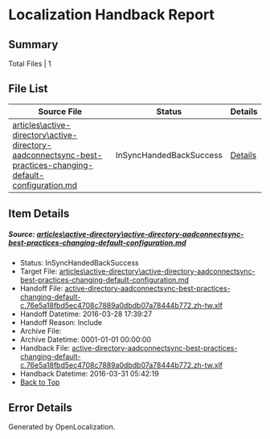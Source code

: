 # <a name='report-top'></a> Localization Handback Report

## Summary
 Total Files | 1

## File List
 Source File | Status | Details 
 ----------- | ------ | ------- 
 [articles\active-directory\active-directory-aadconnectsync-best-practices-changing-default-configuration.md](https://github.com/OpenLocalizationOrg/hyperV/blob/aaf6dddc174d95e4f7796619a3940490069460a2/articles/active-directory/active-directory-aadconnectsync-best-practices-changing-default-configuration.md) | InSyncHandedBackSuccess | [Details](#3858134f4d28b188227fae29de01b75b82cb236c26)

## Item Details
##### <a name='3858134f4d28b188227fae29de01b75b82cb236c26'></a> Source: [articles\active-directory\active-directory-aadconnectsync-best-practices-changing-default-configuration.md](https://github.com/OpenLocalizationOrg/hyperV/blob/aaf6dddc174d95e4f7796619a3940490069460a2/articles/active-directory/active-directory-aadconnectsync-best-practices-changing-default-configuration.md)
* Status: InSyncHandedBackSuccess
* Target File: [articles\active-directory\active-directory-aadconnectsync-best-practices-changing-default-configuration.md](https://github.com/OpenLocalizationOrg/hyperV.zh-tw/blob/985248de574cc2510c9f7e8fe34f1225e168cd14/articles/active-directory/active-directory-aadconnectsync-best-practices-changing-default-configuration.md)
* Handoff File: [active-directory-aadconnectsync-best-practices-changing-default-c.76e5a18fbd5ec4708c7889a0dbdb07a78444b772.zh-tw.xlf](https://github.com/OpenLocalizationOrg/olhandoff/blob/b1798a90560a2055d143c38b23df91c78082ee89/ol-handoff/OpenLocalizationOrg/hyperV.zh-tw/master/acomdc_nonhi/active-directory-aadconnectsync-best-practices-changing-default-c.76e5a18fbd5ec4708c7889a0dbdb07a78444b772.zh-tw.xlf)
* Handoff Datetime: 2016-03-28 17:39:27
* Handoff Reason: Include
* Archive File: 
* Archive Datetime: 0001-01-01 00:00:00
* Handback File: [active-directory-aadconnectsync-best-practices-changing-default-c.76e5a18fbd5ec4708c7889a0dbdb07a78444b772.zh-tw.xlf](https://github.com/OpenLocalizationOrg/olhandback/blob/73854bbaeb223104ebe3f5bf5c44d8eb8ddfef93/ol-handback/OpenLocalizationOrg/hyperV.zh-tw/master/acomdc_nonhi/active-directory-aadconnectsync-best-practices-changing-default-c.76e5a18fbd5ec4708c7889a0dbdb07a78444b772.zh-tw.xlf)
* Handback Datetime: 2016-03-31 05:42:19
* [Back to Top](#report-top)


## Error Details

Generated by OpenLocalization.
